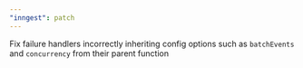 ```yaml
---
"inngest": patch
---
```


Fix failure handlers incorrectly inheriting config options such as `batchEvents` and `concurrency` from their parent function
